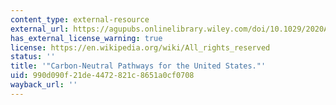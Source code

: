 ```yaml
---
content_type: external-resource
external_url: https://agupubs.onlinelibrary.wiley.com/doi/10.1029/2020AV000284
has_external_license_warning: true
license: https://en.wikipedia.org/wiki/All_rights_reserved
status: ''
title: '"Carbon-Neutral Pathways for the United States."'
uid: 990d090f-21de-4472-821c-8651a0cf0708
wayback_url: ''
---
```

